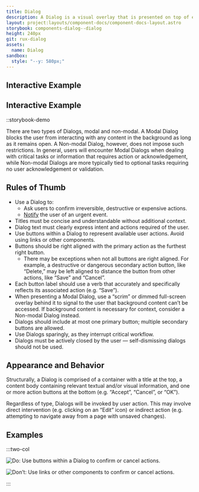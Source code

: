 ```yaml
---
title: Dialog
description: A Dialog is a visual overlay that is presented on top of existing screen content to prompt the user to perform an immediate action or acknowledge the receipt of a piece of information.
layout: project:layouts/component-docs/component-docs-layout.astro
storybook: components-dialog--dialog
height: 240px
git: rux-dialog
assets:
  name: Dialog
sandbox:
  style: "--y: 580px;"
---
```

## Interactive Example

## Interactive Example

<!-- ::tag{ is=a-playground tag=rux-dialog } -->
::storybook-demo

There are two types of Dialogs, modal and non-modal. A Modal Dialog blocks the user from interacting with any content in the background as long as it remains open. A Non-modal Dialog, however, does not impose such restrictions. In general, users will encounter Modal Dialogs when dealing with critical tasks or information that requires action or acknowledgement, while Non-modal Dialogs are more typically tied to optional tasks requiring no user acknowledgement or validation.

## Rules of Thumb

- Use a Dialog to:
  - Ask users to confirm irreversible, destructive or expensive actions.
  - [Notify](/patterns/notifications) the user of an urgent event.
- Titles must be concise and understandable without additional context.
- Dialog text must clearly express intent and actions required of the user.
- Use buttons within a Dialog to represent available user actions. Avoid using links or other components.
- Buttons should be right aligned with the primary action as the furthest right button.
  - There may be exceptions when not all buttons are right aligned. For example, a destructive or dangerous secondary action button, like “Delete,” may be left aligned to distance the button from other actions, like “Save” and “Cancel”.
- Each button label should use a verb that accurately and specifically reflects its associated action (e.g. “Save”).
- When presenting a Modal Dialog, use a “scrim” or dimmed full-screen overlay behind it to signal to the user that background content can’t be accessed. If background content is necessary for context, consider a Non-modal Dialog instead.
- Dialogs should include at most one primary button; multiple secondary buttons are allowed.
- Use Dialogs sparingly, as they interrupt critical workflow.
- Dialogs must be actively closed by the user — self-dismissing dialogs should not be used.

## Appearance and Behavior

Structurally, a Dialog is comprised of a container with a title at the top, a content body containing relevant textual and/or visual information, and one or more action buttons at the bottom (e.g. “Accept”, “Cancel”, or “OK”).

Regardless of type, Dialogs will be invoked by user action. This may involve direct intervention (e.g. clicking on an “Edit” icon) or indirect action (e.g. attempting to navigate away from a page with unsaved changes).

## Examples

:::two-col

![Do: Use buttons within a Dialog to confirm or cancel actions.](/img/components/modal-do-1.png "Do: Use buttons within a Dialog to confirm or cancel actions.")

![Don’t: Use links or other components to confirm or cancel actions.](/img/components/modal-dont-1.png "Don’t: Use links or other components to confirm or cancel actions.")

:::
